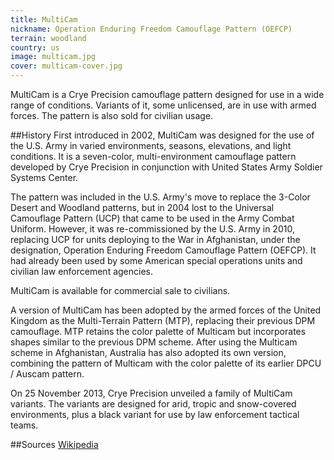 ```yaml
---
title: MultiCam
nickname: Operation Enduring Freedom Camouflage Pattern (OEFCP)
terrain: woodland
country: us
image: multicam.jpg
cover: multicam-cover.jpg
---
```

MultiCam is a Crye Precision camouflage pattern designed for use in a wide range of conditions. Variants of it, some unlicensed, are in use with armed forces. The pattern is also sold for civilian usage.

##History
First introduced in 2002, MultiCam was designed for the use of the U.S. Army in varied environments, seasons, elevations, and light conditions. It is a seven-color, multi-environment camouflage pattern developed by Crye Precision in conjunction with United States Army Soldier Systems Center.

The pattern was included in the U.S. Army's move to replace the 3-Color Desert and Woodland patterns, but in 2004 lost to the Universal Camouflage Pattern (UCP) that came to be used in the Army Combat Uniform. However, it was re-commissioned by the U.S. Army in 2010, replacing UCP for units deploying to the War in Afghanistan, under the designation, Operation Enduring Freedom Camouflage Pattern (OEFCP). It had already been used by some American special operations units and civilian law enforcement agencies.

MultiCam is available for commercial sale to civilians.

A version of MultiCam has been adopted by the armed forces of the United Kingdom as the Multi-Terrain Pattern (MTP), replacing their previous DPM camouflage. MTP retains the color palette of Multicam but incorporates shapes similar to the previous DPM scheme. After using the Multicam scheme in Afghanistan, Australia has also adopted its own version, combining the pattern of Multicam with the color palette of its earlier DPCU / Auscam pattern.

On 25 November 2013, Crye Precision unveiled a family of MultiCam variants. The variants are designed for arid, tropic and snow-covered environments, plus a black variant for use by law enforcement tactical teams.

##Sources
[Wikipedia](https://en.wikipedia.org/wiki/MultiCam)
